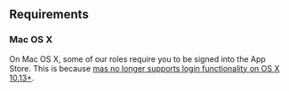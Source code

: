 ## Requirements

### Mac OS X

On Mac OS X, some of our roles require you to be signed into the App Store. This is because [mas no longer supports login functionality on OS X 10.13+](https://github.com/mas-cli/mas/issues/164).
